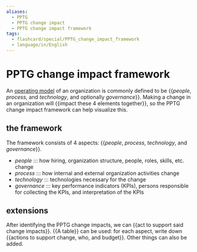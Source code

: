 ```yaml
---
aliases:
  - PPTG
  - PPTG change impact
  - PPTG change impact framework
tags:
  - flashcard/special/PPTG_change_impact_framework
  - language/in/English
---
```


# PPTG change impact framework

An [operating model](../general/operating%20model.md) of an organization is commonly defined to be {{_people_, _process_, and _technology_, and optionally _governance_}}. Making a change in an organization will {{impact these 4 elements together}}, so the PPTG change impact framework can help visualize this. <!--SR:!2024-06-26,17,290!2024-06-23,14,290-->

## the framework

The framework consists of 4 aspects: {{_people_, _process_, _technology_, and _governance_}}. <!--SR:!2024-06-26,17,290-->

- _people_ ::: how hiring, organization structure, people, roles, skills, etc. change <!--SR:!2024-06-26,17,290!2024-06-21,12,270-->
- _process_ ::: how internal and external organization activities change <!--SR:!2024-06-23,14,290!2024-06-23,14,290-->
- _technology_ ::: technologies necessary for the change <!--SR:!2024-06-25,16,290!2024-06-24,15,290-->
- _governance_ ::: key performance indicators (KPIs), persons responsible for collecting the KPIs, and interpretation of the KPIs <!--SR:!2024-07-28,39,290!2024-06-26,17,290-->

## extensions

After identifying the PPTG change impacts, we can {{act to support said change impacts}}. {{A table}} can be used: for each aspect, write down {{actions to support change, who, and budget}}. Other things can also be added. <!--SR:!2024-06-25,16,290!2024-06-22,13,290!2024-06-21,12,270-->
